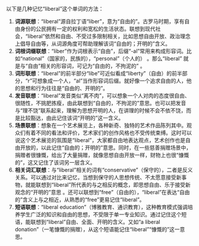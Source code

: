 以下是几种记忆“liberal”这个单词的方法：
1. **词源联想**：“liberal”源自拉丁语“liber”，意为“自由的”。古罗马时期，享有自由身份的公民拥有一定的权利和宽松的生活状态。联想到现代社会，“liberal”依然和自由、不受过多限制相关，比如思想自由开放、政治理念上倡导自由等，从词源角度可帮助理解该词“自由的；开明的”含义。
2. **词根词缀联想**：“liber”作为词根表示“自由”，后缀“-al”常用来构成形容词。比如“national”（国家的，民族的），“personal”（个人的） 。那么“liberal” 就是与“自由”相关的形容词，可记为“自由的，不拘泥的” 。
3. **词形联想**：“liberal”的前半部分“libe”可近似看成“liberty”（自由）的前半部分，“r”可想象成一个人，“al”当作形容词后缀。就好像一个追求自由的人，他的思想和行为往往是“自由的、开明的”。
4. **发音联想**：“liberal”发音类似“离不肉”，可以想象一个人对肉的态度很自由、很随性，不挑肥拣瘦，由此联想到“自由的，不拘泥的”意思。也可以把发音与“理不饶”联系起来，理解为思想开明的人，在讲理的时候不会不依不饶，而是比较豁达，由此记住该词“开明的”这一含义。
5. **场景联想**：想象在一个艺术展览上，各种新奇、独特的艺术作品陈列其中。观众们有着不同的看法和评价，艺术家们的创作风格也不受传统束缚。这时可以说这个艺术展览的氛围是“liberal”，大家都自由地表达观点，艺术创作也是自由开放的，以此记住“自由的；开明的”意思。同时，在一些慈善捐赠场景中，捐赠者很慷慨，给出了大量捐赠，就像思想自由开放一样，财物上也很“慷慨的”，这又记住了该词另一层含义。
6. **相关词汇联想**：与“liberal”相关的词有“conservative”（保守的），二者是反义关系。可以通过对比来记忆，当想到保守的人思想传统、不太愿意接受新事物，就能联想到“liberal”所代表的与之相反的概念，即思想自由、乐于接受新观念的“开明的”意思 。还可以联想到“free”（自由的），“liberal”在表达“自由的”含义上与之相近，从熟悉的“free”更易记住“liberal”。
7. **短语联想**：“liberal education”（博雅教育、通识教育），这种教育模式强调培养学生广泛的知识和自由的思想，不受限于单一专业知识。通过记住这个短语，能联想到“liberal”自由、全面、开明的含义。又如“a liberal donation”（一笔慷慨的捐赠），从这个短语能记住“liberal”“慷慨的”这一意思。 